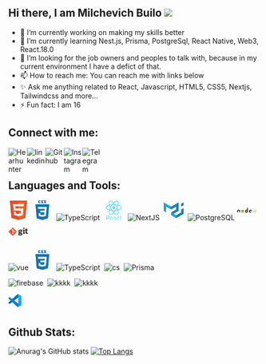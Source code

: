 ## Hi there, I am Milchevich Builo  <img src="https://media.giphy.com/media/hvRJCLFzcasrR4ia7z/giphy.gif" width="25px">

- 🔭 I’m currently working on making my skills better
- 🌱 I’m currently learning Nest.js, Prisma, PostgreSql, React Native, Web3, React.18.0
- 👀 I’m looking for the job owners and peoples to talk with, because in my current environment I have a defict of that.
- 📫 How to reach me: You can reach me with links below
- ✨ Ask me anything related to React, Javascript, HTML5, CSS5, Nextjs, Tailwindcss and more...
- ⚡ Fun fact: I am 16

## Connect with me:

<img align="left" alt="Hearhunter" width="37px" src="https://user-images.githubusercontent.com/86561198/161389000-f724fb2e-803f-4394-b4c8-cea6927f21b4.png" />
<img align="left" alt="linkedin" width="37px" src="https://user-images.githubusercontent.com/86561198/161389002-f3506832-014b-4483-8b25-71145f57162f.png" />
<img align="left" alt="Github" width="37px" src="https://user-images.githubusercontent.com/86561198/161389200-e98ea29c-8d7c-4446-b9bf-f9b3918f21ad.png" />
<img align="left" alt="Instagram" width="37px" src="https://user-images.githubusercontent.com/86561198/161389006-b5da36d5-4443-4ee1-ac23-68b521cddddf.png" />
<img align="left" alt="Telegram" width="37px" src="https://user-images.githubusercontent.com/86561198/161389257-a2912415-d658-426c-af5f-981b507d878d.png" />

<br />
<br />

## Languages and Tools:

<div>
  <img src="https://github.com/devicons/devicon/blob/master/icons/html5/html5-original.svg" title="HTML5" alt="HTML" width="40" height="40"/>&nbsp;
  <img src="https://github.com/devicons/devicon/blob/master/icons/css3/css3-plain-wordmark.svg"  title="CSS3" alt="CSS" width="40" height="40"/>&nbsp;
  <img src="https://cdn.jsdelivr.net/gh/devicons/devicon/icons/typescript/typescript-original.svg" title="TypeScript" alt="TypeScript" width="40" height="40"/>&nbsp;
  <img src="https://github.com/devicons/devicon/blob/master/icons/react/react-original-wordmark.svg" title="React" alt="React" width="40" height="40"/>&nbsp;
  <img src="https://cdn.jsdelivr.net/gh/devicons/devicon/icons/nextjs/nextjs-original.svg" title="NextJS" alt="NextJS" width="40" height="40" />&nbsp;
  <img src="https://github.com/devicons/devicon/blob/master/icons/materialui/materialui-original.svg" title="Material UI" alt="Material UI" width="40" height="40"/>&nbsp;
  <img src="https://cdn.jsdelivr.net/gh/devicons/devicon/icons/postgresql/postgresql-original.svg" title="PostgreSQL" alt="PostgreSQL" width="40" height="40" />
  <img src="https://github.com/devicons/devicon/blob/master/icons/nodejs/nodejs-original-wordmark.svg" title="NodeJS" alt="NodeJS" width="40" height="40"/>&nbsp;
  <img src="https://github.com/devicons/devicon/blob/master/icons/git/git-original-wordmark.svg" title="Git" **alt="Git" width="40" height="40"/>
  
  <br />
  
<img src="https://user-images.githubusercontent.com/86561198/161390505-6beaa73b-7f6f-433f-b881-9706b22c54a8.png" title="vuejs" alt="vue" width="40" height="40"/>&nbsp;
<img src="https://github.com/devicons/devicon/blob/master/icons/css3/css3-plain-wordmark.svg"  title="nuxt" alt="nuxt" width="40" height="40"/>&nbsp;
<img src="https://user-images.githubusercontent.com/86561198/161390508-2225e650-d87c-4311-84d1-41987849859b.png" title="TypeScript" alt="TypeScript" width="40" height="40"/>&nbsp;
<img src="https://user-images.githubusercontent.com/86561198/161390510-69078cd7-ca21-441e-a1a8-367e18ab6d3f.png" title="styled components" alt="cs" width="40" height="40"/>&nbsp;
<img src="https://user-images.githubusercontent.com/86561198/161390513-f60db302-aeb1-4d4d-9255-63fa5d5d1edb.png" title="Prisma " alt="Prisma" width="40" height="40"/>&nbsp;

<img src="https://user-images.githubusercontent.com/86561198/161390516-10857769-8ca4-4a3d-8029-36edb61f3822.png" title="Firebase" alt="firebase" width="40" height="40" />&nbsp;
<img src="https://user-images.githubusercontent.com/86561198/161390517-a952f5da-ab75-47b7-a642-1dd873054470.svg" title="kk" alt="kkkk" width="40" height="40"/>&nbsp; <img src="https://user-images.githubusercontent.com/86561198/161390519-f0d57109-3f43-4314-8967-38e70706eecd.png" title="kk" alt="kkkk" width="40" height="40"/>&nbsp;

</div>

<img align="left" alt="Visual Studio Code" width="26px" src="https://raw.githubusercontent.com/github/explore/80688e429a7d4ef2fca1e82350fe8e3517d3494d/topics/visual-studio-code/visual-studio-code.png" />

<br />
<br />

[website]: https://forum.xda-developers.com/m/vibhorchaudhary.5991465/
[linkedin]: https://linkedin.com/in/vibhorchaudhary
[instagram]: https://www.instagram.com/mr.vibhorchaudhary/
[twitter]: https://twitter.com/vibhorchaudhry
[facebook]: https://www.facebook.com/vibhorchaudhary
[github]: https://github.com/vibhorchaudhary
[telegram]: https://t.me/vibhorchaudhary

## Github Stats:
![Anurag's GitHub stats](https://github-readme-stats.vercel.app/api?username=UkrainiAnt&count_private=true&theme=dracula)
[![Top Langs](https://github-readme-stats.vercel.app/api/top-langs/?username=UkrainiAnt&layout=compact&theme=dracula)](https://github.com/anuraghazra/github-readme-stats)

